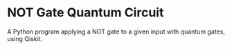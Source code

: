 # NOT Gate Quantum Circuit

A Python program applying a NOT gate to a given input with quantum gates, using Qiskit.
